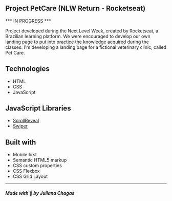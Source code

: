## Project PetCare (NLW Return - Rocketseat)

*** IN PROGRESS ***

Project developed during the Next Level Week, created by Rocketseat, a Brazilian learning platform. We were encouraged to develop our own landing page to put into practice the knowledge acquired during the classes. I'm developing a landing page for a fictional veterinary clinic, called Pet Care.

## Technologies

- HTML
- CSS
- JavaScript

## JavaScript Libraries

- <a href="https://scrollrevealjs.org/" target="_blank">ScrollReveal</a>
- <a href="https://swiperjs.com/" target="_blank">Swiper</a>

## Built with

- Mobile first
- Semantic HTML5 markup
- CSS custom properties
- CSS Flexbox
- CSS Grid Layout

***
##### Made with 💜 by Juliana Chagas 